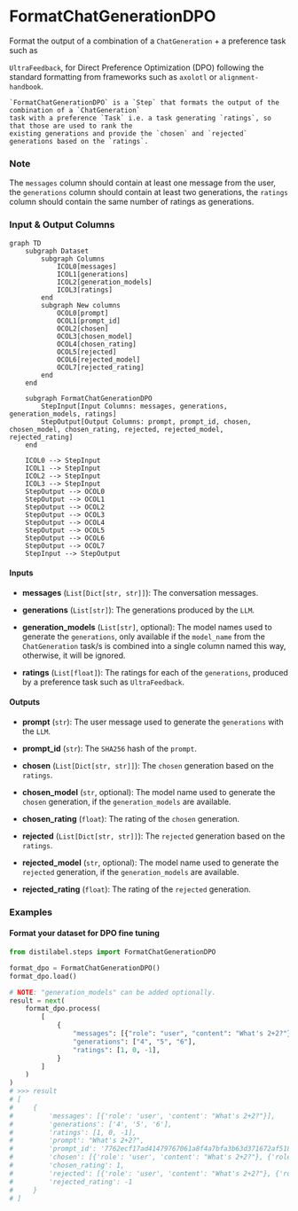 # FormatChatGenerationDPO


Format the output of a combination of a `ChatGeneration` + a preference task such as



`UltraFeedback`, for Direct Preference Optimization (DPO) following the standard formatting
    from frameworks such as `axolotl` or `alignment-handbook`.

    `FormatChatGenerationDPO` is a `Step` that formats the output of the combination of a `ChatGeneration`
    task with a preference `Task` i.e. a task generating `ratings`, so that those are used to rank the
    existing generations and provide the `chosen` and `rejected` generations based on the `ratings`.



### Note
The `messages` column should contain at least one message from the user, the `generations`
column should contain at least two generations, the `ratings` column should contain the same
number of ratings as generations.






### Input & Output Columns

``` mermaid
graph TD
	subgraph Dataset
		subgraph Columns
			ICOL0[messages]
			ICOL1[generations]
			ICOL2[generation_models]
			ICOL3[ratings]
		end
		subgraph New columns
			OCOL0[prompt]
			OCOL1[prompt_id]
			OCOL2[chosen]
			OCOL3[chosen_model]
			OCOL4[chosen_rating]
			OCOL5[rejected]
			OCOL6[rejected_model]
			OCOL7[rejected_rating]
		end
	end

	subgraph FormatChatGenerationDPO
		StepInput[Input Columns: messages, generations, generation_models, ratings]
		StepOutput[Output Columns: prompt, prompt_id, chosen, chosen_model, chosen_rating, rejected, rejected_model, rejected_rating]
	end

	ICOL0 --> StepInput
	ICOL1 --> StepInput
	ICOL2 --> StepInput
	ICOL3 --> StepInput
	StepOutput --> OCOL0
	StepOutput --> OCOL1
	StepOutput --> OCOL2
	StepOutput --> OCOL3
	StepOutput --> OCOL4
	StepOutput --> OCOL5
	StepOutput --> OCOL6
	StepOutput --> OCOL7
	StepInput --> StepOutput

```


#### Inputs


- **messages** (`List[Dict[str, str]]`): The conversation messages.

- **generations** (`List[str]`): The generations produced by the `LLM`.

- **generation_models** (`List[str]`, optional): The model names used to generate the `generations`,  only available if the `model_name` from the `ChatGeneration` task/s is combined into a single  column named this way, otherwise, it will be ignored.

- **ratings** (`List[float]`): The ratings for each of the `generations`, produced by a preference  task such as `UltraFeedback`.




#### Outputs


- **prompt** (`str`): The user message used to generate the `generations` with the `LLM`.

- **prompt_id** (`str`): The `SHA256` hash of the `prompt`.

- **chosen** (`List[Dict[str, str]]`): The `chosen` generation based on the `ratings`.

- **chosen_model** (`str`, optional): The model name used to generate the `chosen` generation,  if the `generation_models` are available.

- **chosen_rating** (`float`): The rating of the `chosen` generation.

- **rejected** (`List[Dict[str, str]]`): The `rejected` generation based on the `ratings`.

- **rejected_model** (`str`, optional): The model name used to generate the `rejected` generation,  if the `generation_models` are available.

- **rejected_rating** (`float`): The rating of the `rejected` generation.





### Examples


#### Format your dataset for DPO fine tuning
```python
from distilabel.steps import FormatChatGenerationDPO

format_dpo = FormatChatGenerationDPO()
format_dpo.load()

# NOTE: "generation_models" can be added optionally.
result = next(
    format_dpo.process(
        [
            {
                "messages": [{"role": "user", "content": "What's 2+2?"}],
                "generations": ["4", "5", "6"],
                "ratings": [1, 0, -1],
            }
        ]
    )
)
# >>> result
# [
#     {
#         'messages': [{'role': 'user', 'content': "What's 2+2?"}],
#         'generations': ['4', '5', '6'],
#         'ratings': [1, 0, -1],
#         'prompt': "What's 2+2?",
#         'prompt_id': '7762ecf17ad41479767061a8f4a7bfa3b63d371672af5180872f9b82b4cd4e29',
#         'chosen': [{'role': 'user', 'content': "What's 2+2?"}, {'role': 'assistant', 'content': '4'}],
#         'chosen_rating': 1,
#         'rejected': [{'role': 'user', 'content': "What's 2+2?"}, {'role': 'assistant', 'content': '6'}],
#         'rejected_rating': -1
#     }
# ]
```




